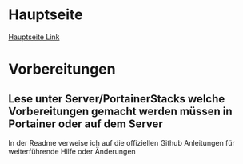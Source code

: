 # Hauptseite
[Hauptseite Link](/README.md)

# Vorbereitungen
## Lese unter Server/PortainerStacks welche Vorbereitungen gemacht werden müssen in Portainer oder auf dem Server

In der Readme verweise ich auf die offiziellen Github Anleitungen für weiterführende Hilfe oder Änderungen





